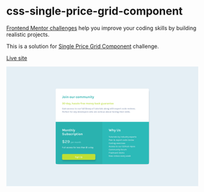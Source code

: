 # css-single-price-grid-component


[Frontend Mentor challenges](https://www.frontendmentor.io/) help you improve your coding skills by building realistic projects.

This is a solution for [Single Price Grid Component](https://www.frontendmentor.io/challenges/single-price-grid-component-5ce41129d0ff452fec5abbbc/hub) challenge.

[Live site](https://amansgz.github.io/single-price-grid-component/)

![preview screenshot](./styles/images/preview.png)